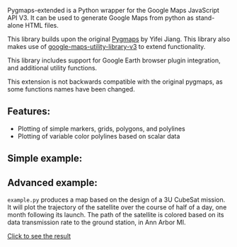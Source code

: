Pygmaps-extended is a Python wrapper for the Google Maps JavaScript API V3.
It can be used to generate Google Maps from python as stand-alone HTML files.

This library builds upon the original [Pygmaps](https://code.google.com/p/pygmaps/) by Yifei Jiang. This library also makes use of [google-maps-utility-library-v3](https://code.google.com/p/google-maps-utility-library-v3/) to extend functionality.

This library includes support for Google Earth browser plugin integration, and additional utility functions.

This extension is not backwards compatible with the original pygmaps, as some functions names have been changed.

## Features:

- Plotting of simple markers, grids, polygons, and polylines
- Plotting of variable color polylines based on scalar data

## Simple example:

## Advanced example:

`example.py` produces a map based on the design of a 3U CubeSat mission.
It will plot the trajectory of the satellite over the course of half of a day, one month following its launch. The path of the satellite is colored based on its data transmission rate to the ground station, in Ann Arbor MI.

[Click to see the result](http://dl.dropboxusercontent.com/u/1886126/example.html)
